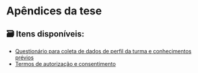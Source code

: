 # Apêndices da tese

## 🗃️ Itens disponíveis:

- [Questionário para coleta de dados de perfil da turma e conhecimentos prévios](quest.md)
- [Termos de autorização e consentimento](termos.md)